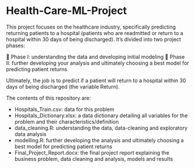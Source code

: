 # Health-Care-ML-Project

This project focuses on the healthcare industry, specifically predicting returning patients to a hospital (patients who are readmitted or return to a hospital within 30 days of being discharged). It’s divided into two project phases: 
 
 Phase I: understanding the data and developing initial modeling  Phase II: further developing your analysis and ultimately choosing a best model for predicting patient returns 
 
Ultimately, the job is to predict if a patient will return to a hospital within 30 days of being discharged (the variable Return). 

The contents of this repository are: 

  - Hospitals_Train.csv: data for this problem 
  - Hospitals_Dictionary.xlsx: a data dictionary detailing all variables for the problem and their characteristics/definition 
  - data_cleaning.R: understanding the data, data-cleaning and exploratory data analysis
  - modelling.R: further developing the analysis and ultimately choosing a best model for predicting patient returns 
  - Final_Project_Report.docx: the final project report explaining the business problem, data cleaning and analysis, models and results
 
